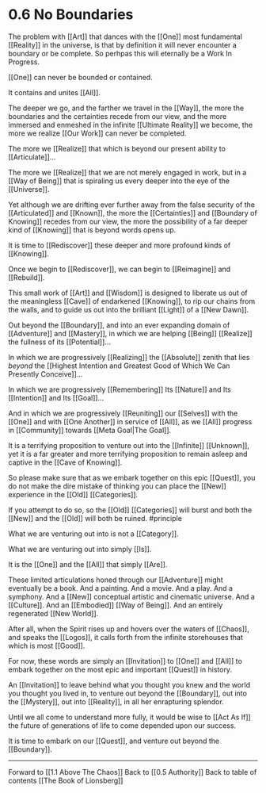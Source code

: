 # 0.6 No Boundaries

The problem with [[Art]] that dances with the [[One]] most fundamental [[Reality]] in the universe, is that by definition it will never encounter a boundary or be complete. So perhpas this will eternally be a Work In Progress. 

[[One]] can never be bounded or contained. 

It contains and unites [[All]].

The deeper we go, and the farther we travel in the [[Way]], the more the boundaries and the certainties recede from our view, and the more immersed and enmeshed in the infinite [[Ultimate Reality]] we become, the more we realize [[Our Work]] can never be completed. 

The more we [[Realize]] that which is beyond our present ability to [[Articulate]]... 

The more we [[Realize]] that we are not merely engaged in work, but in a [[Way of Being]] that is spiraling us every deeper into the eye of the [[Universe]].

Yet although we are drifting ever further away from the false security of the [[Articulated]] and [[Known]], the more the [[Certainties]] and [[Boundary of Knowing]] recedes from our view, the more the possibility of a far deeper kind of [[Knowing]] that is beyond words opens up.

It is time to [[Rediscover]] these deeper and more profound kinds of [[Knowing]]. 

Once we begin to [[Rediscover]], we can begin to [[Reimagine]] and [[Rebuild]]. 

This small work of [[Art]] and [[Wisdom]] is designed to liberate us out of the meaningless [[Cave]] of endarkened [[Knowing]], to rip our chains from the walls, and to guide us out into the brilliant [[Light]] of a [[New Dawn]]. 

Out beyond the [[Boundary]], and into an ever expanding domain of [[Adventure]] and [[Mastery]], in which we are helping [[Being]] [[Realize]] the fullness of its [[Potential]]... 

In which we are progressively [[Realizing]] the [[Absolute]] zenith that lies _beyond_ the [[Highest Intention and Greatest Good of Which We Can Presently Conceive]]…

In which we are progressively [[Remembering]] Its [[Nature]] and Its [[Intention]] and Its [[Goal]]…

And in which we are progressively [[Reuniting]] our [[Selves]] with the [[One]] and with [[One Another]] in service of [[All]], as we [[All]] progress in [[Community]] towards [[Meta Goal|The Goal]]. 
 
It is a terrifying proposition to venture out into the [[Infinite]] [[Unknown]], yet it is a far greater and more terrifying proposition to remain asleep and captive in the [[Cave of Knowing]]. 

So please make sure that as we embark together on this epic [[Quest]], you do not make the dire mistake of thinking you can place the [[New]] experience in the [[Old]] [[Categories]]. 

If you attempt to do so, so the [[Old]] [[Categories]] will burst and both the [[New]] and the [[Old]] will both be ruined. #principle

What we are venturing out into is not a [[Category]].

What we are venturing out into simply [[Is]].  

It is the [[One]] and the [[All]] that simply [[Are]].  

These limited articulations honed through our [[Adventure]] might eventually be a book. And a painting. And a movie. And a play. And a symphony. And a [[New]] conceptual artistic and cinematic universe. And a [[Culture]]. And an [[Embodied]] [[Way of Being]]. And an entirely regenerated [[New World]]. 

After all, when the Spirit rises up and hovers over the waters of [[Chaos]], and speaks the [[Logos]], it calls forth from the infinite storehouses that which is most [[Good]]. 

For now, these words are simply an [[Invitation]] to [[One]] and [[All]] to embark together on the most epic and important [[Quest]] in history.  

An [[Invitation]] to leave behind what you thought you knew and the world you thought you lived in, to venture out beyond the [[Boundary]], out into the [[Mystery]], out into [[Reality]], in all her enrapturing splendor. 

Until we all come to understand more fully, it would be wise to [[Act As If]] the future of generations of life to come depended upon our success. 

It is time to embark on our [[Quest]], and venture out beyond the [[Boundary]].

___

Forward to [[1.1 Above The Chaos]]
Back to [[0.5 Authority]]
Back to table of contents [[The Book of Lionsberg]]